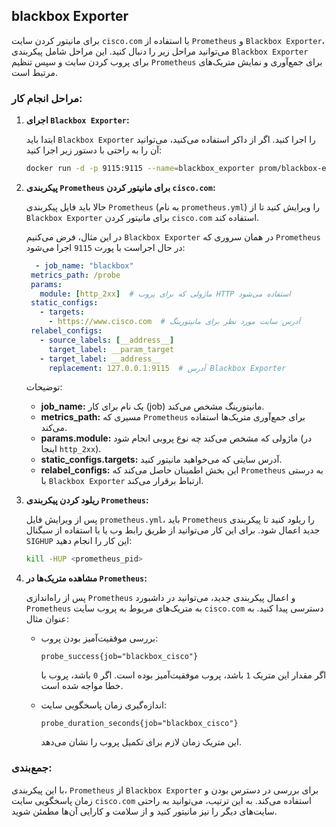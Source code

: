 ## blackbox Exporter

برای مانیتور کردن سایت `cisco.com` با استفاده از `Prometheus` و `Blackbox Exporter`، می‌توانید مراحل زیر را دنبال کنید. این مراحل شامل پیکربندی `Blackbox Exporter` برای پروب کردن سایت و سپس تنظیم `Prometheus` برای جمع‌آوری و نمایش متریک‌های مرتبط است.

### مراحل انجام کار:

1. **اجرای `Blackbox Exporter`:**

   ابتدا باید `Blackbox Exporter` را اجرا کنید. اگر از داکر استفاده می‌کنید، می‌توانید آن را به راحتی با دستور زیر اجرا کنید:

   ```bash
   docker run -d -p 9115:9115 --name=blackbox_exporter prom/blackbox-exporter
   ```

2. **پیکربندی `Prometheus` برای مانیتور کردن `cisco.com`:**

   حالا باید فایل پیکربندی `Prometheus` (به نام `prometheus.yml`) را ویرایش کنید تا از `Blackbox Exporter` برای مانیتور کردن `cisco.com` استفاده کند.

   در این مثال، فرض می‌کنیم `Blackbox Exporter` در همان سروری که `Prometheus` در حال اجراست با پورت `9115` اجرا می‌شود:

   ```yaml
     - job_name: "blackbox"
    metrics_path: /probe
    params:
      module: [http_2xx]  # ماژولی که برای پروب HTTP استفاده می‌شود
    static_configs:
      - targets:
        - https://www.cisco.com  # آدرس سایت مورد نظر برای مانیتورینگ
    relabel_configs:
      - source_labels: [__address__]
        target_label: __param_target
      - target_label: __address__
        replacement: 127.0.0.1:9115  # آدرس Blackbox Exporter
   ```

   توضیحات:
   - **job_name:** یک نام برای کار (job) مانیتورینگ مشخص می‌کند.
   - **metrics_path:** مسیری که `Prometheus` برای جمع‌آوری متریک‌ها استفاده می‌کند.
   - **params.module:** ماژولی که مشخص می‌کند چه نوع پروبی انجام شود (در اینجا `http_2xx`).
   - **static_configs.targets:** آدرس سایتی که می‌خواهید مانیتور کنید.
   - **relabel_configs:** این بخش اطمینان حاصل می‌کند که `Prometheus` به درستی با `Blackbox Exporter` ارتباط برقرار می‌کند.

3. **ریلود کردن پیکربندی `Prometheus`:**

   پس از ویرایش فایل `prometheus.yml`، باید `Prometheus` را ریلود کنید تا پیکربندی جدید اعمال شود. برای این کار می‌توانید از طریق رابط وب یا با استفاده از سیگنال `SIGHUP` این کار را انجام دهید:

   ```bash
   kill -HUP <prometheus_pid>
   ```

4. **مشاهده متریک‌ها در `Prometheus`:**

   پس از راه‌اندازی `Prometheus` و اعمال پیکربندی جدید، می‌توانید در داشبورد `Prometheus` به متریک‌های مربوط به پروب سایت `cisco.com` دسترسی پیدا کنید. به عنوان مثال:

   - بررسی موفقیت‌آمیز بودن پروب:

     ```promql
     probe_success{job="blackbox_cisco"}
     ```

     اگر مقدار این متریک `1` باشد، پروب موفقیت‌آمیز بوده است. اگر `0` باشد، پروب با خطا مواجه شده است.

   - اندازه‌گیری زمان پاسخگویی سایت:

     ```promql
     probe_duration_seconds{job="blackbox_cisco"}
     ```

     این متریک زمان لازم برای تکمیل پروب را نشان می‌دهد.

### جمع‌بندی:
با این پیکربندی، `Prometheus` از `Blackbox Exporter` برای بررسی در دسترس بودن و زمان پاسخگویی سایت `cisco.com` استفاده می‌کند. به این ترتیب، می‌توانید به راحتی سایت‌های دیگر را نیز مانیتور کنید و از سلامت و کارایی آن‌ها مطمئن شوید.

